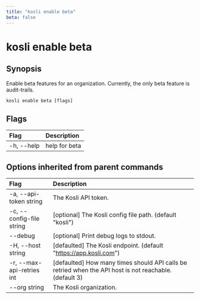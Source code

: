 ```yaml
---
title: "kosli enable beta"
beta: false
---
```


# kosli enable beta

## Synopsis

Enable beta features for an organization.
Currently, the only beta feature is audit-trails.


```shell
kosli enable beta [flags]
```

## Flags
| Flag | Description |
| :--- | :--- |
|    -h, --help  |  help for beta  |


## Options inherited from parent commands
| Flag | Description |
| :--- | :--- |
|    -a, --api-token string  |  The Kosli API token.  |
|    -c, --config-file string  |  [optional] The Kosli config file path. (default "kosli")  |
|        --debug  |  [optional] Print debug logs to stdout.  |
|    -H, --host string  |  [defaulted] The Kosli endpoint. (default "https://app.kosli.com")  |
|    -r, --max-api-retries int  |  [defaulted] How many times should API calls be retried when the API host is not reachable. (default 3)  |
|        --org string  |  The Kosli organization.  |


